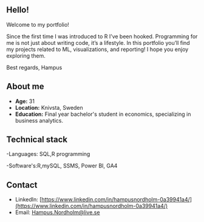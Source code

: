## Hello!

Welcome to my portfolio!
 
Since the first time I was introduced to R I’ve been hooked. Programming for me is not just about writing code, it’s  a lifestyle. In this portfolio you’ll find my projects related to ML, visualizations, and reporting! I hope you enjoy exploring them.

Best regards,
Hampus

## About me 

- **Age:** 31
- **Location:** Knivsta, Sweden
- **Education:** Final year bachelor's student in economics, specializing in business analytics.

## Technical stack 
-Languages: SQL,R programming

-Software's:R,mySQL, SSMS, Power BI, GA4

##  Contact
- LinkedIn: [https://www.linkedin.com/in/hampusnordholm-0a39941a4/](https://www.linkedin.com/in/hampusnordholm-0a39941a4/)
- Email: Hampus.Nordholm@live.se
<!--
**HNordholm/HNordholm** is a ✨ _special_ ✨ repository because its `README.md` (this file) appears on your GitHub profile.

Here are some ideas to get you started:

- 🔭 I’m currently working on ...
- 🌱 I’m currently learning ...
- 👯 I’m looking to collaborate on ...
- 🤔 I’m looking for help with ...
- 💬 Ask me about ...
- 📫 How to reach me: ...
- 😄 Pronouns: ...
- ⚡ Fun fact: ...
-->
